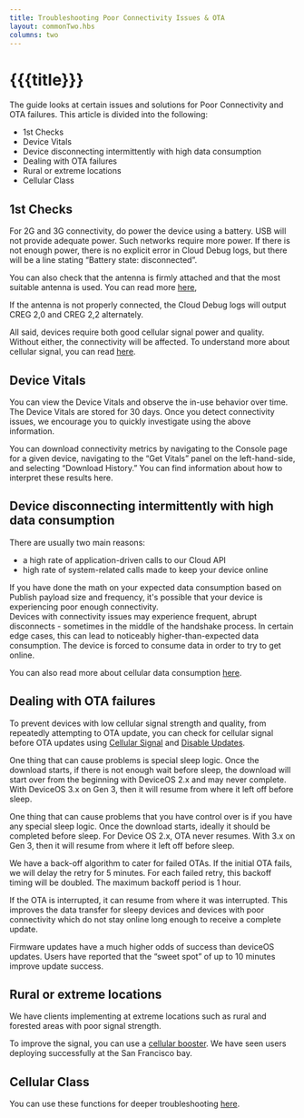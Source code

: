 ```yaml
---
title: Troubleshooting Poor Connectivity Issues & OTA
layout: commonTwo.hbs
columns: two
---
```


# {{{title}}}
The guide looks at certain issues and solutions for Poor Connectivity and OTA failures. This article is divided into the following:

* 1st Checks
* Device Vitals
* Device disconnecting intermittently with high data consumption
* Dealing with OTA failures
* Rural or extreme locations
* Cellular Class

## 1st Checks

For 2G and 3G connectivity, do power the device using a battery. USB will not provide adequate power. Such networks require more power. If there is not enough power, there is no explicit error in Cloud Debug logs, but there will be a line stating “Battery state: disconnected”.

You can also check that the antenna is firmly attached and that the most suitable antenna is used. You can read more [here](/hardware/certification/antenna/#compatible-devices-cellular-),

If the antenna is not properly connected, the Cloud Debug logs will output CREG 2,0 and CREG 2,2 alternately.

All said, devices require both good cellular signal power and quality. Without either, the connectivity will be affected. To understand more about cellular signal, you can read [here](/getting-started/console/device-vitals/).

## Device Vitals

You can view the Device Vitals and observe the in-use behavior over time. The Device Vitals are stored for 30 days. Once you detect connectivity issues, we encourage you to quickly investigate using the above information.

You can download connectivity metrics by navigating to the Console page for a given device, navigating to the “Get Vitals” panel on the left-hand-side, and selecting “Download History.” You can find information about how to interpret these results here.


## Device disconnecting intermittently with high data consumption

  
There are usually two main reasons:  

- a high rate of application-driven calls to our Cloud API
- high rate of system-related calls made to keep your device online 

If you have done the math on your expected data consumption based on Publish payload size and frequency, it's possible that your device is experiencing poor enough connectivity.  
Devices with connectivity issues may experience frequent, abrupt disconnects - sometimes in the middle of the handshake process. In certain edge cases, this can lead to noticeably higher-than-expected data consumption. The device is forced to consume data in order to try to get online.  

You can also read more about cellular data consumption [here](/getting-started/billing/cellular-data/#cellular-data-service-with-particle).

## Dealing with OTA failures

To prevent devices with low cellular signal strength and quality, from repeatedly attempting to OTA update, you can check for cellular signal before OTA updates using [Cellular Signal](/reference/device-os/api/cellular/cellularsignal-class/) and [Disable Updates](/reference/device-os/api/ota-updates/system-disableupdates/).  
  
One thing that can cause problems is special sleep logic. Once the download starts, if there is not enough wait before sleep, the download will start over from the beginning with DeviceOS 2.x and may never complete. With DeviceOS 3.x on Gen 3, then it will resume from where it left off before sleep.

One thing that can cause problems that you have control over is if you have any special sleep logic. Once the download starts, ideally it should be completed before sleep. For Device OS 2.x, OTA never resumes. With 3.x on Gen 3, then it will resume from where it left off before sleep.

We have a back-off algorithm to cater for failed OTAs. If the initial OTA fails, we will delay the retry for 5 minutes. For each failed retry, this backoff timing will be doubled. The maximum backoff period is 1 hour.

If the OTA is interrupted, it can resume from where it was interrupted. This improves the data transfer for sleepy devices and devices with poor connectivity which do not stay online long enough to receive a complete update.

Firmware updates have a much higher odds of success than deviceOS updates. Users have reported that the “sweet spot” of up to 10 minutes improve update success.

## Rural or extreme locations

We have clients implementing at extreme locations such as rural and forested areas with poor signal strength.

To improve the signal, you can use a [cellular booster](/hardware/certification/antenna/#cellular-boosters-and-micro-cells). We have seen users deploying successfully at the San Francisco bay.

## Cellular Class

You can use these functions for deeper troubleshooting [here](/reference/device-os/api/cellular/cellular/).
